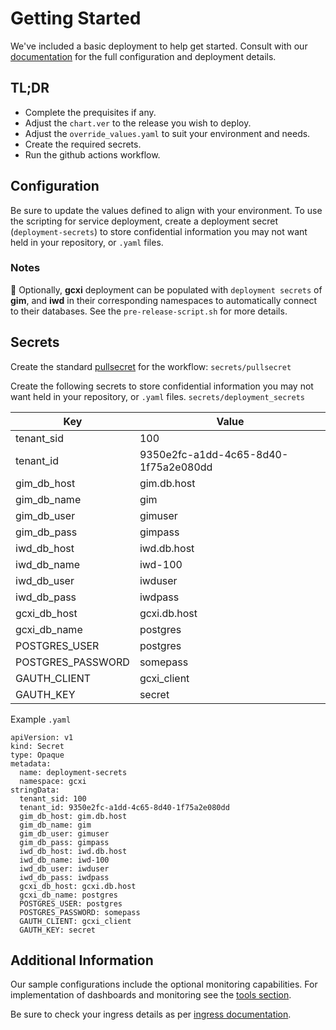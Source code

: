 # Getting Started
We've included a basic deployment to help get started.
Consult with our [documentation](https://all.docs.genesys.com/PEC-REP/Current/GCXIPEGuide/Overview) for the full configuration and deployment details.

## TL;DR
- Complete the prequisites if any.
- Adjust the `chart.ver` to the release you wish to deploy.
- Adjust the `override_values.yaml` to suit your environment and needs.
- Create the required secrets.
- Run the github actions workflow.

## Configuration

Be sure to update the values defined to align with your environment.
To use the scripting for service deployment, create a deployment secret (`deployment-secrets`) to store confidential information you may not want held in your repository, or `.yaml` files. 

### Notes
:memo: Optionally, **gcxi** deployment can be populated with `deployment secrets` of **gim**, and **iwd** in their corresponding namespaces to automatically connect to their databases. See the `pre-release-script.sh` for more details.

## Secrets 
Create the standard [pullsecret](../#-considerations) for the workflow: 
`secrets/pullsecret`

Create the following secrets to store confidential information you may not want held in your repository, or `.yaml` files. 
`secrets/deployment_secrets`


|Key|Value|
|-|-|
tenant_sid| 100
tenant_id| 9350e2fc-a1dd-4c65-8d40-1f75a2e080dd
gim_db_host| gim.db.host
gim_db_name| gim
gim_db_user| gimuser
gim_db_pass| gimpass
iwd_db_host| iwd.db.host
iwd_db_name| iwd-100
iwd_db_user| iwduser
iwd_db_pass| iwdpass
gcxi_db_host| gcxi.db.host
gcxi_db_name| postgres
POSTGRES_USER| postgres
POSTGRES_PASSWORD| somepass
GAUTH_CLIENT| gcxi_client
GAUTH_KEY| secret



Example `.yaml`
```
apiVersion: v1
kind: Secret
type: Opaque
metadata:
  name: deployment-secrets
  namespace: gcxi
stringData:
  tenant_sid: 100
  tenant_id: 9350e2fc-a1dd-4c65-8d40-1f75a2e080dd
  gim_db_host: gim.db.host
  gim_db_name: gim
  gim_db_user: gimuser
  gim_db_pass: gimpass
  iwd_db_host: iwd.db.host
  iwd_db_name: iwd-100
  iwd_db_user: iwduser
  iwd_db_pass: iwdpass
  gcxi_db_host: gcxi.db.host
  gcxi_db_name: postgres
  POSTGRES_USER: postgres
  POSTGRES_PASSWORD: somepass
  GAUTH_CLIENT: gcxi_client
  GAUTH_KEY: secret

```
 

## Additional Information

Our sample configurations include the optional monitoring capabilities. For implementation of dashboards and monitoring see the [tools section](/tools).

Be sure to check your ingress details as per [ingress documentation](/doc/ingress.md).
